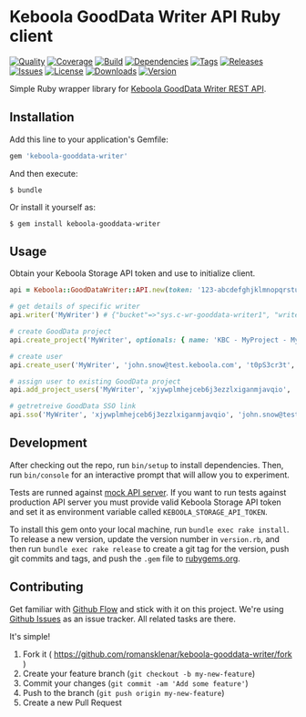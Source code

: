 # Keboola GoodData Writer API Ruby client

[![Quality](http://img.shields.io/codeclimate/github/romansklenar/gooddata-writer-ruby-client.svg?style=flat-square)](https://codeclimate.com/github/romansklenar/gooddata-writer-ruby-client)
[![Coverage](http://img.shields.io/codeclimate/coverage/github/romansklenar/gooddata-writer-ruby-client.svg?style=flat-square)](https://codeclimate.com/github/romansklenar/gooddata-writer-ruby-client)
[![Build](http://img.shields.io/travis-ci/romansklenar/gooddata-writer-ruby-client.svg?style=flat-square)](https://travis-ci.org/romansklenar/gooddata-writer-ruby-client)
[![Dependencies](http://img.shields.io/gemnasium/romansklenar/gooddata-writer-ruby-client.svg?style=flat-square)](https://gemnasium.com/romansklenar/gooddata-writer-ruby-client)
[![Tags](http://img.shields.io/github/tag/romansklenar/gooddata-writer-ruby-client.svg?style=flat-square)](http://github.com/romansklenar/gooddata-writer-ruby-client/tags)
[![Releases](http://img.shields.io/github/release/romansklenar/gooddata-writer-ruby-client.svg?style=flat-square)](http://github.com/romansklenar/gooddata-writer-ruby-client/releases)
[![Issues](http://img.shields.io/github/issues/romansklenar/gooddata-writer-ruby-client.svg?style=flat-square)](http://github.com/romansklenar/gooddata-writer-ruby-client/issues)
[![License](http://img.shields.io/badge/license-MIT-brightgreen.svg?style=flat-square)](http://opensource.org/licenses/MIT)
[![Downloads](http://img.shields.io/gem/dtv/gooddata-writer-ruby-client.svg?style=flat-square)](https://rubygems.org/gems/keboola-gooddata-writer)
[![Version](http://img.shields.io/gem/v/gooddata-writer-ruby-client.svg?style=flat-square)](https://rubygems.org/gems/keboola-gooddata-writer)


Simple Ruby wrapper library for [Keboola GoodData Writer REST API](http://docs.keboolagooddatawriter.apiary.io/).


## Installation

Add this line to your application's Gemfile:

```ruby
gem 'keboola-gooddata-writer'
```

And then execute:

    $ bundle

Or install it yourself as:

    $ gem install keboola-gooddata-writer

## Usage

Obtain your Keboola Storage API token and use to initialize client.

```ruby
api = Keboola::GoodDataWriter::API.new(token: '123-abcdefghjklmnopqrstuvxyz')

# get details of specific writer
api.writer('MyWriter') # {"bucket"=>"sys.c-wr-gooddata-writer1", "writer"=>"gooddata", "writerId"=>"writer1", …, "status"=>"ready"}

# create GoodData project
api.create_project('MyWriter', optionals: { name: 'KBC - MyProject - MyWriter' }) # <Keboola::GoodDataWriter::Job url="https://syrup.keboola.com/queue/jobs/123456", id="123456">

# create user
api.create_user('MyWriter', 'john.snow@test.keboola.com', 't0pS3cr3t', 'John', 'Snow') # <Keboola::GoodDataWriter::Job url="https://syrup.keboola.com/queue/jobs/123456", id="123456">

# assign user to existing GoodData project
api.add_project_users('MyWriter', 'xjywplmhejceb6j3ezzlxiganmjavqio', 'john.snow@test.keboola.com', 'editor') #<Keboola::GoodDataWriter::Job url="https://syrup.keboola.com/queue/jobs/123456", id="123456">

# getretreive GoodData SSO link
api.sso('MyWriter', 'xjywplmhejceb6j3ezzlxiganmjavqio', 'john.snow@test.keboola.com') # "https://secure.gooddata.com/gdc/account/customerlogin?sessionId=-----BEGIN+PGP+MESSAGE-----s0m3_l0000n6_h4sh"
```

## Development

After checking out the repo, run `bin/setup` to install dependencies. Then, run `bin/console` for an interactive prompt that will allow you to experiment.

Tests are runned against [mock API server](https://private-anon-cf7bb7f95-keboolagooddatawriter.apiary-mock.com). If you want to run tests against production API server you must provide valid Keboola Storage API token and set it as environment variable called `KEBOOLA_STORAGE_API_TOKEN`.

To install this gem onto your local machine, run `bundle exec rake install`. To release a new version, update the version number in `version.rb`, and then run `bundle exec rake release` to create a git tag for the version, push git commits and tags, and push the `.gem` file to [rubygems.org](https://rubygems.org).

## Contributing
Get familiar with [Github Flow](https://guides.github.com/introduction/flow/index.html) and stick with it on this project.
We're using [Github Issues](https://github.com/slowpath/rails-insights/issues) as an issue tracker. All related tasks are there.

It's simple!
  1. Fork it ( https://github.com/romansklenar/keboola-gooddata-writer/fork )
  2. Create your feature branch (`git checkout -b my-new-feature`)
  3. Commit your changes (`git commit -am 'Add some feature'`)
  4. Push to the branch (`git push origin my-new-feature`)
  5. Create a new Pull Request
